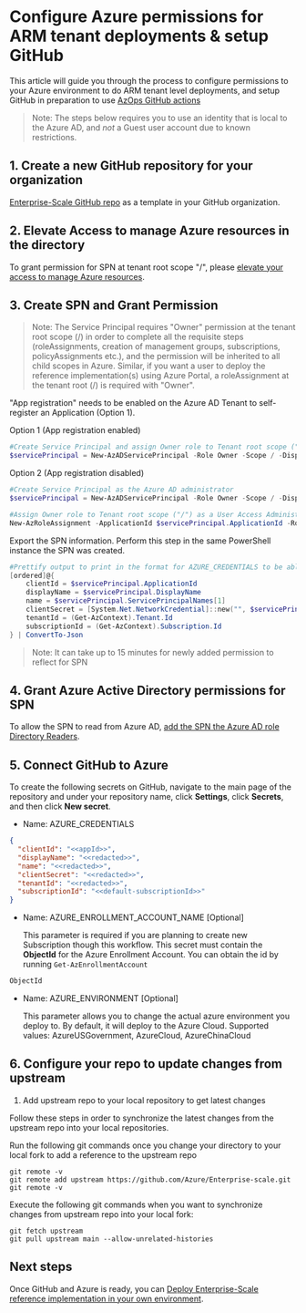 # Configure Azure permissions for ARM tenant deployments & setup GitHub

This article will guide you through the process to configure permissions to your Azure environment to do ARM tenant level deployments, and setup GitHub in preparation to use [AzOps GitHub actions](https://github.com/Azure/AzOps/)
>Note: The steps below requires you to use an identity that is local to the Azure AD, and *not* a Guest user account due to known restrictions.

## 1. Create a new GitHub repository for your organization

[Enterprise-Scale GitHub repo](https://github.com/Azure/Enterprise-Scale) as a template in your GitHub organization.

## 2. Elevate Access to manage Azure resources in the directory

To grant permission for SPN at tenant root scope "/", please [elevate your access to manage Azure resources](../EnterpriseScale-Setup-azure.md).

## 3. Create SPN and Grant Permission

>Note: The Service Principal requires "Owner" permission at the tenant root scope (/) in order to complete all the requisite steps (roleAssignments, creation of management groups, subscriptions, policyAssignments etc.), and the permission will be inherited to all child scopes in Azure. Similar, if you want a user to deploy the reference implementation(s) using Azure Portal, a roleAssignment at the tenant root (/) is required with "Owner".

"App registration" needs to be enabled on the Azure AD Tenant to self-register an Application (Option 1).

Option 1 (App registration enabled)

```powershell
#Create Service Principal and assign Owner role to Tenant root scope ("/")
$servicePrincipal = New-AzADServicePrincipal -Role Owner -Scope / -DisplayName AzOps
```

Option 2 (App registration disabled)

````powershell
#Create Service Principal as the Azure AD administrator
$servicePrincipal = New-AzADServicePrincipal -Role Owner -Scope / -DisplayName AzOps -SkipAssignment

#Assign Owner role to Tenant root scope ("/") as a User Access Administrator
New-AzRoleAssignment -ApplicationId $servicePrincipal.ApplicationId -RoleDefinitionName Owner -Scope /
````

Export the SPN information. Perform this step in the same PowerShell instance the SPN was created.

```powershell
#Prettify output to print in the format for AZURE_CREDENTIALS to be able to copy in next step.
[ordered]@{
    clientId = $servicePrincipal.ApplicationId
    displayName = $servicePrincipal.DisplayName
    name = $servicePrincipal.ServicePrincipalNames[1]
    clientSecret = [System.Net.NetworkCredential]::new("", $servicePrincipal.Secret).Password
    tenantId = (Get-AzContext).Tenant.Id
    subscriptionId = (Get-AzContext).Subscription.Id
} | ConvertTo-Json
```


> Note: It can take up to 15 minutes for newly added permission to reflect for SPN
## 4. Grant Azure Active Directory permissions for SPN
To allow the SPN to read from Azure AD, [add the SPN the Azure AD role Directory Readers](../EnterpriseScale-Setup-aad-permissions.md).

## 5. Connect GitHub to Azure

To create the following secrets on GitHub, navigate to the main page of the repository and under your repository name, click **Settings**, click **Secrets**, and then click **New secret**.

* Name: AZURE_CREDENTIALS

```json
{
  "clientId": "<<appId>>",
  "displayName": "<<redacted>>",
  "name": "<<redacted>>",
  "clientSecret": "<<redacted>>",
  "tenantId": "<<redacted>>",
  "subscriptionId": "<<default-subscriptionId>>"
}
```

* Name: AZURE_ENROLLMENT_ACCOUNT_NAME [Optional]

    This parameter is required if you are planning to create new Subscription though this workflow. This secret must contain the **ObjectId** for the Azure Enrollment Account. You can obtain the id by running ```Get-AzEnrollmentAccount```

```bash
ObjectId
```

* Name: AZURE_ENVIRONMENT [Optional]

    This parameter allows you to change the actual azure environment you deploy to. By default, it will deploy to the Azure Cloud.
    Supported values: AzureUSGovernment, AzureCloud, AzureChinaCloud

## 6. Configure your repo to update changes from upstream

1. Add upstream repo to your local repository to get latest changes

Follow these steps in order to synchronize the latest changes from the upstream repo into your local repositories.

Run the following git commands once you change your directory to your local fork to add a reference to the upstream repo

```shell
git remote -v
git remote add upstream https://github.com/Azure/Enterprise-scale.git
git remote -v
```

Execute the following git commands when you want to synchronize changes from upstream repo into your local fork:

```shell
git fetch upstream
git pull upstream main --allow-unrelated-histories
```

## Next steps

Once GitHub and Azure is ready, you can [Deploy Enterprise-Scale reference implementation in your own environment](./configure-own-environment.md).
